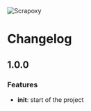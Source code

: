 ![Scrapoxy](https://raw.githubusercontent.com/fabienvauchelles/scrapoxy/master/docs/logo.png)


# Changelog


## 1.0.0

### Features

- **init**: start of the project